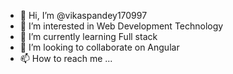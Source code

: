 - 👋 Hi, I’m @vikaspandey170997
- 👀 I’m interested in Web Development Technology 
- 🌱 I’m currently learning Full stack
- 💞️ I’m looking to collaborate on Angular
- 📫 How to reach me ...

<!---
vikaspandey170997/vikaspandey170997 is a ✨ special ✨ repository because its `README.md` (this file) appears on your GitHub profile.
You can click the Preview link to take a look at your changes.
--->
